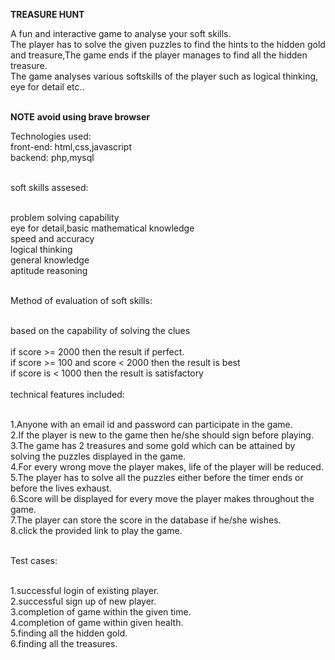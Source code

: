 
**TREASURE HUNT**

A fun and interactive game to analyse your soft skills.<br>
The player has to solve the given puzzles to find the hints to the hidden gold and treasure,The game ends if the player manages to find all the hidden treasure.<br>
The game analyses various softskills of the player such as logical thinking, eye for detail etc..<br><br>

**NOTE**
**avoid using  brave browser**

Technologies used:<br>
front-end: html,css,javascript<br>
backend: php,mysql<br><br>

soft skills assesed:<br><br>

problem solving capability<br>
eye for detail,basic mathematical knowledge<br>
speed and accuracy<br>
logical thinking<br>
general knowledge<br>
aptitude reasoning<br><br>

Method of evaluation of soft skills:<br><br>

based on the capability of solving the clues<br><br>
if score >= 2000 then the result if perfect.<br>
if score >= 100 and score < 2000 then the result is best<br>
if score is < 1000 then the result is satisfactory<br><br>
technical features included:<br><br>

1.Anyone with an email id and password can participate in the game.<br>
2.If the player is new to the game then he/she should sign before playing.<br>
3.The game has 2 treasures and some gold which can be attained by solving the puzzles displayed in the game.<br>
4.For every wrong move the player makes, life of the player will be reduced.<br>
5.The player has to solve all the puzzles either before the timer ends or before the lives exhaust.<br>
6.Score will be displayed for every move the player makes throughout the game.<br>
7.The player can store the score in the database if he/she wishes.<br>
8.click the provided link to play the game.<br><br>




Test cases:<br><br>

1.successful login of  existing player.<br>
2.successful sign up of new player.<br>
3.completion of game within the given time.<br>
4.completion of game within given health.<br>
5.finding all the hidden gold.<br>
6.finding all the treasures.<br><br>


